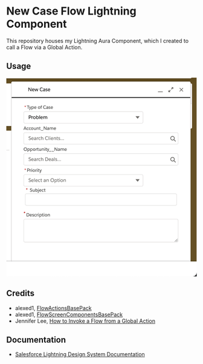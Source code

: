 # New Case Flow Lightning Component

This repository houses my Lightning Aura Component, which I created to call a Flow via a Global Action.

## Usage
![New Case Form Screen 1](assets/images/NewCaseForm1.png)

## Credits

- alexed1, [FlowActionsBasePack](https://github.com/alexed1/LightningFlowComponents/tree/master/flow_action_components/FlowActionsBasePack)
- alexed1, [FlowScreenComponentsBasePack](https://github.com/alexed1/LightningFlowComponents/tree/master/flow_screen_components/FlowScreenComponentsBasePack)
- Jennifer Lee, [How to Invoke a Flow from a Global Action](https://jenwlee.com/2018/05/08/invoke-a-flow-from-a-global-action/)

## Documentation

- [Salesforce Lightning Design System Documentation](https://www.lightningdesignsystem.com/)
